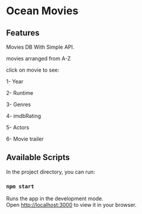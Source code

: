 # Ocean Movies

## Features

Movies DB With Simple API.

movies arranged from A-Z

click on movie to see:

1- Year

2- Runtime

3- Genres

4- imdbRating

5- Actors

6- Movie trailer

## Available Scripts

In the project directory, you can run:

### `npm start`

Runs the app in the development mode.\
Open [http://localhost:3000](http://localhost:3000) to view it in your browser.
